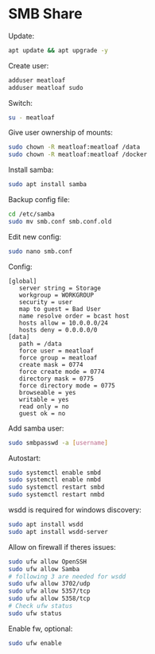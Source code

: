 # SMB Share

Update:
```bash
apt update && apt upgrade -y
```

Create user:
```bash
adduser meatloaf
adduser meatloaf sudo
```

Switch:
```bash
su - meatloaf
```

Give user ownership of mounts:
```bash
sudo chown -R meatloaf:meatloaf /data
sudo chown -R meatloaf:meatloaf /docker
```

Install samba:
```bash
sudo apt install samba
```

Backup config file:
```bash
cd /etc/samba
sudo mv smb.conf smb.conf.old
```

Edit new config:
```bash
sudo nano smb.conf
```

Config:
```
[global]
   server string = Storage
   workgroup = WORKGROUP
   security = user
   map to guest = Bad User
   name resolve order = bcast host
   hosts allow = 10.0.0.0/24
   hosts deny = 0.0.0.0/0
[data]
   path = /data
   force user = meatloaf
   force group = meatloaf
   create mask = 0774
   force create mode = 0774
   directory mask = 0775
   force directory mode = 0775
   browseable = yes
   writable = yes
   read only = no
   guest ok = no
```

Add samba user:
```bash
sudo smbpasswd -a [username]
```

Autostart:
```bash
sudo systemctl enable smbd
sudo systemctl enable nmbd
sudo systemctl restart smbd
sudo systemctl restart nmbd
```

wsdd is required for windows discovery:
```bash
sudo apt install wsdd
sudo apt install wsdd-server
```

Allow on firewall if theres issues:
```bash
sudo ufw allow OpenSSH
sudo ufw allow Samba
# following 3 are needed for wsdd
sudo ufw allow 3702/udp
sudo ufw allow 5357/tcp
sudo ufw allow 5358/tcp
# Check ufw status
sudo ufw status
```

Enable fw, optional:
```bash
sudo ufw enable
```
